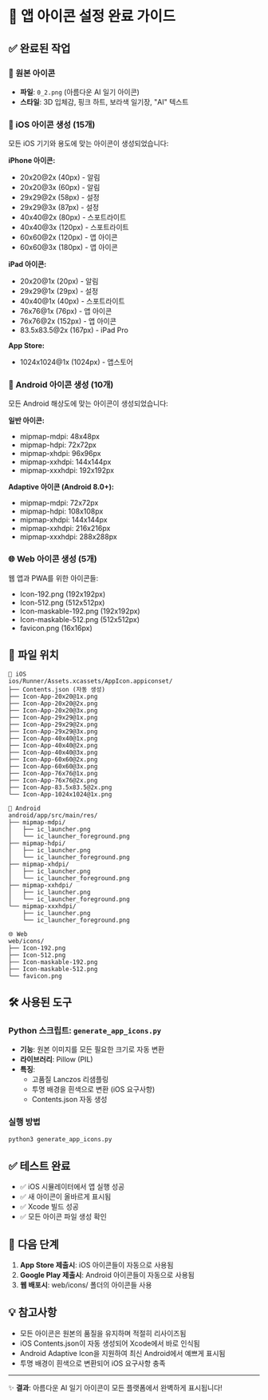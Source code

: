 # 📱 앱 아이콘 설정 완료 가이드

## ✅ 완료된 작업

### 🎯 원본 아이콘
- **파일**: `0_2.png` (아름다운 AI 일기 아이콘)
- **스타일**: 3D 입체감, 핑크 하트, 보라색 일기장, "AI" 텍스트

### 🍎 iOS 아이콘 생성 (15개)
모든 iOS 기기와 용도에 맞는 아이콘이 생성되었습니다:

**iPhone 아이콘:**
- 20x20@2x (40px) - 알림
- 20x20@3x (60px) - 알림
- 29x29@2x (58px) - 설정
- 29x29@3x (87px) - 설정
- 40x40@2x (80px) - 스포트라이트
- 40x40@3x (120px) - 스포트라이트
- 60x60@2x (120px) - 앱 아이콘
- 60x60@3x (180px) - 앱 아이콘

**iPad 아이콘:**
- 20x20@1x (20px) - 알림
- 29x29@1x (29px) - 설정
- 40x40@1x (40px) - 스포트라이트
- 76x76@1x (76px) - 앱 아이콘
- 76x76@2x (152px) - 앱 아이콘
- 83.5x83.5@2x (167px) - iPad Pro

**App Store:**
- 1024x1024@1x (1024px) - 앱스토어

### 🤖 Android 아이콘 생성 (10개)
모든 Android 해상도에 맞는 아이콘이 생성되었습니다:

**일반 아이콘:**
- mipmap-mdpi: 48x48px
- mipmap-hdpi: 72x72px
- mipmap-xhdpi: 96x96px
- mipmap-xxhdpi: 144x144px
- mipmap-xxxhdpi: 192x192px

**Adaptive 아이콘 (Android 8.0+):**
- mipmap-mdpi: 72x72px
- mipmap-hdpi: 108x108px
- mipmap-xhdpi: 144x144px
- mipmap-xxhdpi: 216x216px
- mipmap-xxxhdpi: 288x288px

### 🌐 Web 아이콘 생성 (5개)
웹 앱과 PWA를 위한 아이콘들:
- Icon-192.png (192x192px)
- Icon-512.png (512x512px)
- Icon-maskable-192.png (192x192px)
- Icon-maskable-512.png (512x512px)
- favicon.png (16x16px)

## 📁 파일 위치

```
📱 iOS
ios/Runner/Assets.xcassets/AppIcon.appiconset/
├── Contents.json (자동 생성)
├── Icon-App-20x20@1x.png
├── Icon-App-20x20@2x.png
├── Icon-App-20x20@3x.png
├── Icon-App-29x29@1x.png
├── Icon-App-29x29@2x.png
├── Icon-App-29x29@3x.png
├── Icon-App-40x40@1x.png
├── Icon-App-40x40@2x.png
├── Icon-App-40x40@3x.png
├── Icon-App-60x60@2x.png
├── Icon-App-60x60@3x.png
├── Icon-App-76x76@1x.png
├── Icon-App-76x76@2x.png
├── Icon-App-83.5x83.5@2x.png
└── Icon-App-1024x1024@1x.png

🤖 Android
android/app/src/main/res/
├── mipmap-mdpi/
│   ├── ic_launcher.png
│   └── ic_launcher_foreground.png
├── mipmap-hdpi/
│   ├── ic_launcher.png
│   └── ic_launcher_foreground.png
├── mipmap-xhdpi/
│   ├── ic_launcher.png
│   └── ic_launcher_foreground.png
├── mipmap-xxhdpi/
│   ├── ic_launcher.png
│   └── ic_launcher_foreground.png
└── mipmap-xxxhdpi/
    ├── ic_launcher.png
    └── ic_launcher_foreground.png

🌐 Web
web/icons/
├── Icon-192.png
├── Icon-512.png
├── Icon-maskable-192.png
├── Icon-maskable-512.png
└── favicon.png
```

## 🛠️ 사용된 도구

### Python 스크립트: `generate_app_icons.py`
- **기능**: 원본 이미지를 모든 필요한 크기로 자동 변환
- **라이브러리**: Pillow (PIL)
- **특징**: 
  - 고품질 Lanczos 리샘플링
  - 투명 배경을 흰색으로 변환 (iOS 요구사항)
  - Contents.json 자동 생성

### 실행 방법
```bash
python3 generate_app_icons.py
```

## ✅ 테스트 완료
- ✅ iOS 시뮬레이터에서 앱 실행 성공
- ✅ 새 아이콘이 올바르게 표시됨
- ✅ Xcode 빌드 성공
- ✅ 모든 아이콘 파일 생성 확인

## 🚀 다음 단계
1. **App Store 제출시**: iOS 아이콘들이 자동으로 사용됨
2. **Google Play 제출시**: Android 아이콘들이 자동으로 사용됨
3. **웹 배포시**: web/icons/ 폴더의 아이콘들 사용

## 💡 참고사항
- 모든 아이콘은 원본의 품질을 유지하며 적절히 리사이즈됨
- iOS Contents.json이 자동 생성되어 Xcode에서 바로 인식됨
- Android Adaptive Icon을 지원하여 최신 Android에서 예쁘게 표시됨
- 투명 배경이 흰색으로 변환되어 iOS 요구사항 충족

---
✨ **결과**: 아름다운 AI 일기 아이콘이 모든 플랫폼에서 완벽하게 표시됩니다!